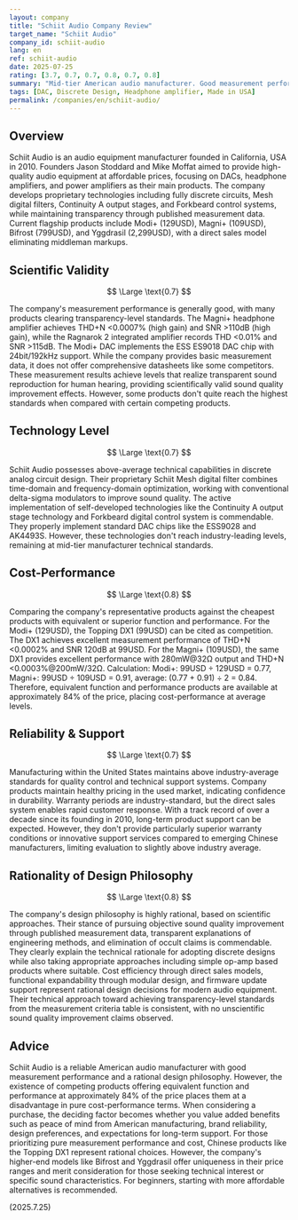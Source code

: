 ```yaml
---
layout: company
title: "Schiit Audio Company Review"
target_name: "Schiit Audio"
company_id: schiit-audio
lang: en
ref: schiit-audio
date: 2025-07-25
rating: [3.7, 0.7, 0.7, 0.8, 0.7, 0.8]
summary: "Mid-tier American audio manufacturer. Good measurement performance but cost-performance is average due to existence of equivalent Chinese products at lower prices."
tags: [DAC, Discrete Design, Headphone amplifier, Made in USA]
permalink: /companies/en/schiit-audio/
---
```

## Overview

Schiit Audio is an audio equipment manufacturer founded in California, USA in 2010. Founders Jason Stoddard and Mike Moffat aimed to provide high-quality audio equipment at affordable prices, focusing on DACs, headphone amplifiers, and power amplifiers as their main products. The company develops proprietary technologies including fully discrete circuits, Mesh digital filters, Continuity A output stages, and Forkbeard control systems, while maintaining transparency through published measurement data. Current flagship products include Modi+ (129USD), Magni+ (109USD), Bifrost (799USD), and Yggdrasil (2,299USD), with a direct sales model eliminating middleman markups.

## Scientific Validity

$$ \Large \text{0.7} $$

The company's measurement performance is generally good, with many products clearing transparency-level standards. The Magni+ headphone amplifier achieves THD+N <0.0007% (high gain) and SNR >110dB (high gain), while the Ragnarok 2 integrated amplifier records THD <0.01% and SNR >115dB. The Modi+ DAC implements the ESS ES9018 DAC chip with 24bit/192kHz support. While the company provides basic measurement data, it does not offer comprehensive datasheets like some competitors. These measurement results achieve levels that realize transparent sound reproduction for human hearing, providing scientifically valid sound quality improvement effects. However, some products don't quite reach the highest standards when compared with certain competing products.

## Technology Level

$$ \Large \text{0.7} $$

Schiit Audio possesses above-average technical capabilities in discrete analog circuit design. Their proprietary Schiit Mesh digital filter combines time-domain and frequency-domain optimization, working with conventional delta-sigma modulators to improve sound quality. The active implementation of self-developed technologies like the Continuity A output stage technology and Forkbeard digital control system is commendable. They properly implement standard DAC chips like the ESS9028 and AK4493S. However, these technologies don't reach industry-leading levels, remaining at mid-tier manufacturer technical standards.

## Cost-Performance

$$ \Large \text{0.8} $$

Comparing the company's representative products against the cheapest products with equivalent or superior function and performance. For the Modi+ (129USD), the Topping DX1 (99USD) can be cited as competition. The DX1 achieves excellent measurement performance of THD+N <0.0002% and SNR 120dB at 99USD. For the Magni+ (109USD), the same DX1 provides excellent performance with 280mW@32Ω output and THD+N <0.0003%@200mW/32Ω. Calculation: Modi+: 99USD ÷ 129USD = 0.77, Magni+: 99USD ÷ 109USD = 0.91, average: (0.77 + 0.91) ÷ 2 = 0.84. Therefore, equivalent function and performance products are available at approximately 84% of the price, placing cost-performance at average levels.

## Reliability & Support

$$ \Large \text{0.7} $$

Manufacturing within the United States maintains above industry-average standards for quality control and technical support systems. Company products maintain healthy pricing in the used market, indicating confidence in durability. Warranty periods are industry-standard, but the direct sales system enables rapid customer response. With a track record of over a decade since its founding in 2010, long-term product support can be expected. However, they don't provide particularly superior warranty conditions or innovative support services compared to emerging Chinese manufacturers, limiting evaluation to slightly above industry average.

## Rationality of Design Philosophy

$$ \Large \text{0.8} $$

The company's design philosophy is highly rational, based on scientific approaches. Their stance of pursuing objective sound quality improvement through published measurement data, transparent explanations of engineering methods, and elimination of occult claims is commendable. They clearly explain the technical rationale for adopting discrete designs while also taking appropriate approaches including simple op-amp based products where suitable. Cost efficiency through direct sales models, functional expandability through modular design, and firmware update support represent rational design decisions for modern audio equipment. Their technical approach toward achieving transparency-level standards from the measurement criteria table is consistent, with no unscientific sound quality improvement claims observed.

## Advice

Schiit Audio is a reliable American audio manufacturer with good measurement performance and a rational design philosophy. However, the existence of competing products offering equivalent function and performance at approximately 84% of the price places them at a disadvantage in pure cost-performance terms. When considering a purchase, the deciding factor becomes whether you value added benefits such as peace of mind from American manufacturing, brand reliability, design preferences, and expectations for long-term support. For those prioritizing pure measurement performance and cost, Chinese products like the Topping DX1 represent rational choices. However, the company's higher-end models like Bifrost and Yggdrasil offer uniqueness in their price ranges and merit consideration for those seeking technical interest or specific sound characteristics. For beginners, starting with more affordable alternatives is recommended.

(2025.7.25)
